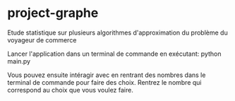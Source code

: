 # project-graphe
Etude statistique sur plusieurs algorithmes d'approximation du problème du voyageur de commerce

Lancer l'application dans un terminal de commande en exécutant:
    python main.py

Vous pouvez ensuite intéragir avec en rentrant des nombres dans le terminal de commande pour faire des choix. Rentrez le nombre qui correspond au choix que vous voulez faire.
